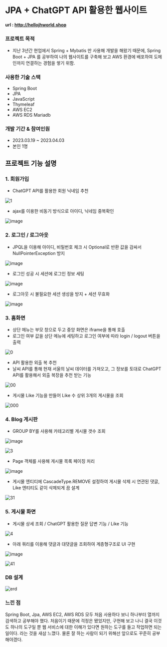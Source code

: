 # JPA + ChatGPT API 활용한 웹사이트
#### url : http://hellojhworld.shop


### 프로젝트 목적
- 지난 3년간 현업에서 Spring + Mybatis 만 사용해 개발을 해왔기 때문에,
Spring Boot + JPA 를 공부하여 나의 웹사이트를 구축해 보고
AWS 환경에 배포하여 도메인까지 연결하는 경험을 쌓기 위함.

### 사용한 기술 스택
- Spring Boot
- JPA
- JavaScript
- Thymeleaf
- AWS EC2
- AWS RDS Mariadb

### 개발 기간 & 참여인원
- 2023.03.19 ~ 2023.04.03
- 본인 1명


## 프로젝트 기능 설명

### 1. 회원가입

- ChatGPT API를 활용한 회원 닉네임 추천

![1](https://user-images.githubusercontent.com/100138691/229538580-360beb56-0f23-44aa-a433-e021e4cdff1d.PNG)

- ajax를 이용한 비동기 방식으로 아이디, 닉네임 중복확인

![image](https://user-images.githubusercontent.com/100138691/229544572-7872f19e-db9a-427d-a18b-2355546682b6.png)


### 2. 로그인 / 로그아웃

- JPQL을 이용해 아이디, 비밀번호 체크 시 Optional로 반환 값을 감싸서 NullPointerException 방지

![image](https://user-images.githubusercontent.com/100138691/229546426-a0112fdd-d9c9-4ca5-bd7e-4291b2f990cf.png)

- 로그인 성공 시 세션에 로그인 정보 세팅

![image](https://user-images.githubusercontent.com/100138691/229540816-e38223df-2f88-43c4-9f12-016771d67825.png)

- 로그아웃 시 불필요한 세션 생성을 방지 + 세션 무효화

![image](https://user-images.githubusercontent.com/100138691/229549235-353fd46a-8050-4fe6-a508-e5eae853b53f.png)


### 3. 홈화면

- 상단 메뉴는 부모 창으로 두고 중앙 화면은 iframe을 통해 호출
- 로그인 여부 값을 상단 메뉴에 세팅하고 로그인 여부에 따라 login / logout 버튼을 출력

![0](https://user-images.githubusercontent.com/100138691/229550260-f907a868-12a1-46f2-b2ea-ad7778de2c23.PNG)

- API 활용한 외출 복 추천
- 날씨 API를 통해 현재 서울의 날씨 데이터를 가져오고, 그 정보를 토대로 ChatGPT API를 활용해서 외출 복장을 추천 받는 기능

![00](https://user-images.githubusercontent.com/100138691/229550292-b3ef9ea3-d76f-41d9-8d8e-29fa681885b1.PNG)

- 게시물 Like 기능을 만들어 Like 수 상위 3개의 게시물을 조회

![000](https://user-images.githubusercontent.com/100138691/229550498-06c129ad-01ea-42d0-8fca-15e31d982d33.PNG)


### 4. Blog 게시판

- GROUP BY를 사용해 카테고리별 게시물 갯수 조회

![image](https://user-images.githubusercontent.com/100138691/229565260-51be59f5-8e1e-4f3a-97fe-4354ad466900.png)

![3](https://user-images.githubusercontent.com/100138691/229550772-90c41357-aaa1-4edd-815b-7afdc0b09b99.PNG)

- Page 객체를 사용해 게시물 목록 페이징 처리

![image](https://user-images.githubusercontent.com/100138691/229565732-8f9321ac-1b68-442e-9c8c-5767989dc5b7.png)

- 게시물 엔티티에 CascadeType.REMOVE 설정하여 게시물 삭제 시 연관된 댓글, Like 엔티티도 같이 삭제되게 끔 설계

![31](https://user-images.githubusercontent.com/100138691/229552723-da199fc1-0ad8-4595-9d1c-f98e2f1187e1.PNG)


### 5. 게시물 화면

- 게시물 상세 조회 / ChatGPT 활용한 질문 답변 기능 / Like 기능

![4](https://user-images.githubusercontent.com/100138691/229556282-d0f3462f-5600-415d-809b-2cf55f86365f.PNG)

- 아래 쿼리를 이용해 댓글과 대댓글을 조회하여 계층형구조로 UI 구현

![image](https://user-images.githubusercontent.com/100138691/229556989-f5ec08aa-fbbd-44f8-8a7e-b811a2f63860.png)

![41](https://user-images.githubusercontent.com/100138691/229567006-1a2cba57-8483-4099-a4e5-b45454f8b63d.PNG)



### DB 설계

![erd](https://user-images.githubusercontent.com/100138691/230139575-7b55c682-ffba-4e32-937d-fc951514e7bb.PNG)


### 느낀 점

Spring Boot, Jpa, AWS EC2, AWS RDS 모두 처음 사용하다 보니 하나부터 열까지 검색하고 공부해야 했다.
처음이기 때문에 걱정은 됐었지만, 구현해 보고 나니 결국 이것도 하나의 도구일 뿐
웹 서비스에 대한 이해가 있다면 원하는 도구를 들고 작업하면 되는 일이다. 라는 것을 새삼 느꼈다.
물론 잘 하는 사람이 되기 위해선 앞으로도 꾸준히 공부해야겠다.








